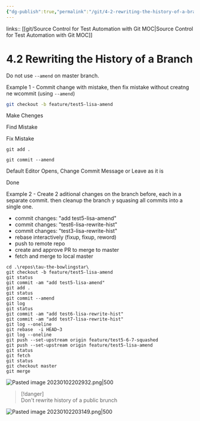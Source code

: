 ```yaml
---
{"dg-publish":true,"permalink":"/git/4-2-rewriting-the-history-of-a-branch/"}
---
```



links:: [[git/Source Control for Test Automation with Git MOC\|Source Control for Test Automation with Git MOC]]

# 4.2 Rewriting the History of a Branch

Do not use `--amend` on master branch.

Example 1 - Commit change with mistake, then fix mistake without creatng ne wcommit (using `--amend`)

```bash
git checkout -b feature/test5-lisa-amend
```

Make Chenges

Find Mistake

Fix Mistake

```
git add .
```

```
git commit --amend
```

 Default Editor Opens, Change Commit Message or Leave as it is

 Done

Example 2 - Create 2 aditional changes on the branch before, each in a separate commit. then cleanup the branch y squasing all commits into a single one.

- commit changes: "add test5-lisa-amend"  
- commit changes: "test6-lisa-rewrite-hist"  
- commit changes: "test3-lisa-rewrite-hist" 
- rebase interactively (fixup, fixup, reword)
- push to remote repo
- create and approve PR to merge to master 
- fetch and merge to local master

```shell
cd .\repos\tau-the-bowlingstar\                                                                    git checkout -b feature/test5-lisa-amend                                                           git status                                                                                         git commit -am "add test5-lisa-amend"                                                              git add .                                                                                          git status                                                                                         git commit --amend                                                                                 git log                                                                                            git status                                                                                         git commit -am "add test6-lisa-rewrite-hist"                                                       git commit -am "add test7-lisa-rewrite-hist"                                                       git log --oneline                                                                                  git rebase  -i HEAD~3                                                                              git log --oneline                                                                                  git push --set-upstream origin feature/test5-6-7-squashed                                          git push --set-upstream origin feature/test5-lisa-amend                                            git status                                                                                         git fetch                                                                                          git status                                                                                         git checkout master                                                                                git merge                                                                                                    
```

![Pasted image 20230102202932.png|500](/img/user/git/attachments/Pasted%20image%2020230102202932.png)

> [!danger]  
> Don't rewrite history of a public brunch

![Pasted image 20230102203149.png|500](/img/user/git/attachments/Pasted%20image%2020230102203149.png)
